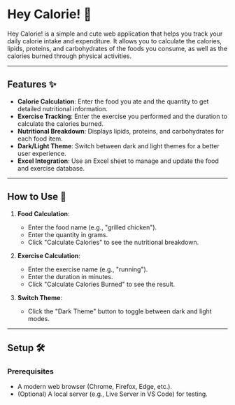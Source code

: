 # Hey Calorie! 🍎

Hey Calorie! is a simple and cute web application that helps you track your daily calorie intake and expenditure. It allows you to calculate the calories, lipids, proteins, and carbohydrates of the foods you consume, as well as the calories burned through physical activities.

---

## Features ✨

- **Calorie Calculation**: Enter the food you ate and the quantity to get detailed nutritional information.
- **Exercise Tracking**: Enter the exercise you performed and the duration to calculate the calories burned.
- **Nutritional Breakdown**: Displays lipids, proteins, and carbohydrates for each food item.
- **Dark/Light Theme**: Switch between dark and light themes for a better user experience.
- **Excel Integration**: Use an Excel sheet to manage and update the food and exercise database.

---

## How to Use 🚀

1. **Food Calculation**:
   - Enter the food name (e.g., "grilled chicken").
   - Enter the quantity in grams.
   - Click "Calculate Calories" to see the nutritional breakdown.

2. **Exercise Calculation**:
   - Enter the exercise name (e.g., "running").
   - Enter the duration in minutes.
   - Click "Calculate Calories Burned" to see the result.

3. **Switch Theme**:
   - Click the "Dark Theme" button to toggle between dark and light modes.

---

## Setup 🛠️

### Prerequisites
- A modern web browser (Chrome, Firefox, Edge, etc.).
- (Optional) A local server (e.g., Live Server in VS Code) for testing.

